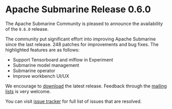 <!--
Licensed under the Apache License, Version 2.0 (the "License");
you may not use this file except in compliance with the License.
You may obtain a copy of the License at

http://www.apache.org/licenses/LICENSE-2.0

Unless required by applicable law or agreed to in writing, software
distributed under the License is distributed on an "AS IS" BASIS,
WITHOUT WARRANTIES OR CONDITIONS OF ANY KIND, either express or implied.
See the License for the specific language governing permissions and
limitations under the License.
-->

# Apache Submarine Release 0.6.0

The Apache Submarine Community is pleased to announce the availability of the `0.6.0` release.

The community put significant effort into improving Apache Submarine since the last release.
248 patches for improvements and bug fixes. The highlighted features are as follows:

- Support Tensorboard and mlflow in Experiment
- Submarine model management
- Submarine operator
- Improve workbench UI/UX

We encourage to [download](/docs/download) the latest release. Feedback through the [mailing lists](/docs/community/README) is very welcome.

You can visit [issue tracker](https://issues.apache.org/jira/secure/ReleaseNote.jspa?version=12348821&styleName=Html&projectId=12322824) for full list of issues that are resolved.
